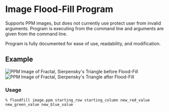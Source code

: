 # Image Flood-Fill Program
Supports PPM images, but does not currently use protect user from invalid
arguments.  Program is executing from the command line and arguments are given
from the command line.

Program is fully documented for ease of use, readability, and modification.

## Example
![PPM Image of Fractal, Sierpensky's Triangle before Flood-Fill](Images/sierpinsky_before.ppm)
![PPM Image of Fractal, Sierpensky's Triangle after Flood-Fill](Images/sierpinsky_after.ppm)

### Usage
```
% floodfill image.ppm starting_row starting_column new_red_value new_green_value new_blue_value
```
